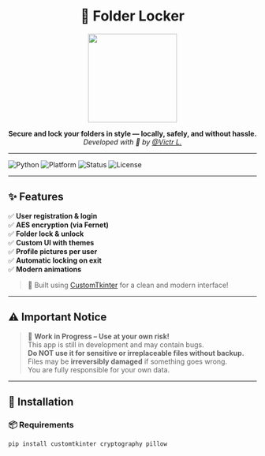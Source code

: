 <h1 align="center">🔐 Folder Locker</h1>

<p align="center">
  <img src="https://media.giphy.com/media/VbnUQpnihPSIgIXuZv/giphy.gif" width="180"/>
</p>

<p align="center">
  <b>Secure and lock your folders in style — locally, safely, and without hassle.</b><br>
  <i>Developed with 💙 by <a href="https://github.com/Victqr">@Victr L.</a></i>
</p>

---

![Python](https://img.shields.io/badge/Python-3.10+-blue.svg)
![Platform](https://img.shields.io/badge/Platform-Windows%20%7C%20macOS%20%7C%20Linux-green)
![Status](https://img.shields.io/badge/Status-WIP-orange)
![License](https://img.shields.io/badge/License-Creative%20Freedom-lightgrey)

---

## ✨ Features

✅ **User registration & login**  
✅ **AES encryption (via Fernet)**  
✅ **Folder lock & unlock**  
✅ **Custom UI with themes**  
✅ **Profile pictures per user**  
✅ **Automatic locking on exit**  
✅ **Modern animations**  

> 🎨 Built using [CustomTkinter](https://github.com/TomSchimansky/CustomTkinter) for a clean and modern interface!

---

## ⚠️ Important Notice

> 🚧 **Work in Progress – Use at your own risk!**  
> This app is still in development and may contain bugs.  
> **Do NOT use it for sensitive or irreplaceable files without backup.**  
> Files may be **irreversibly damaged** if something goes wrong.  
> You are fully responsible for your own data.

---

## 🧰 Installation

### 📦 Requirements
```bash
pip install customtkinter cryptography pillow
